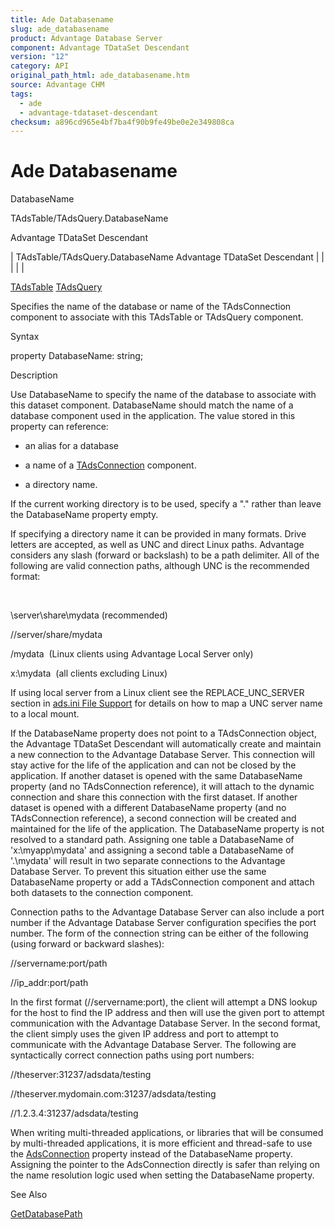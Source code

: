```yaml
---
title: Ade Databasename
slug: ade_databasename
product: Advantage Database Server
component: Advantage TDataSet Descendant
version: "12"
category: API
original_path_html: ade_databasename.htm
source: Advantage CHM
tags:
  - ade
  - advantage-tdataset-descendant
checksum: a896cd965e4bf7ba4f90b9fe49be0e2e349808ca
---
```


# Ade Databasename

DatabaseName

TAdsTable/TAdsQuery.DatabaseName

Advantage TDataSet Descendant

| TAdsTable/TAdsQuery.DatabaseName  Advantage TDataSet Descendant |  |  |  |  |

[TAdsTable](ade_tadstable_7.md) [TAdsQuery](ade_tadsquery.md)

Specifies the name of the database or name of the TAdsConnection component to associate with this TAdsTable or TAdsQuery component.

Syntax

property DatabaseName: string;

Description

Use DatabaseName to specify the name of the database to associate with this dataset component. DatabaseName should match the name of a database component used in the application. The value stored in this property can reference:

- an alias for a database

- a name of a [TAdsConnection](ade_tadsconnection_7.md) component.

- a directory name.

If the current working directory is to be used, specify a "." rather than leave the DatabaseName property empty.

If specifying a directory name it can be provided in many formats. Drive letters are accepted, as well as UNC and direct Linux paths. Advantage considers any slash (forward or backslash) to be a path delimiter. All of the following are valid connection paths, although UNC is the recommended format:

 

\\server\share\mydata (recommended)

//server/share/mydata

/mydata  (Linux clients using Advantage Local Server only)

x:\mydata  (all clients excluding Linux)

If using local server from a Linux client see the REPLACE\_UNC\_SERVER section in [ads.ini File Support](master_ads_ini_file_support.md) for details on how to map a UNC server name to a local mount.

If the DatabaseName property does not point to a TAdsConnection object, the Advantage TDataSet Descendant will automatically create and maintain a new connection to the Advantage Database Server. This connection will stay active for the life of the application and can not be closed by the application. If another dataset is opened with the same DatabaseName property (and no TAdsConnection reference), it will attach to the dynamic connection and share this connection with the first dataset. If another dataset is opened with a different DatabaseName property (and no TAdsConnection reference), a second connection will be created and maintained for the life of the application. The DatabaseName property is not resolved to a standard path. Assigning one table a DatabaseName of 'x:\myapp\mydata' and assigning a second table a DatabaseName of '.\mydata' will result in two separate connections to the Advantage Database Server. To prevent this situation either use the same DatabaseName property or add a TAdsConnection component and attach both datasets to the connection component.

Connection paths to the Advantage Database Server can also include a port number if the Advantage Database Server configuration specifies the port number. The form of the connection string can be either of the following (using forward or backward slashes):

//servername:port/path

//ip\_addr:port/path

In the first format (//servername:port), the client will attempt a DNS lookup for the host to find the IP address and then will use the given port to attempt communication with the Advantage Database Server. In the second format, the client simply uses the given IP address and port to attempt to communicate with the Advantage Database Server. The following are syntactically correct connection paths using port numbers:

//theserver:31237/adsdata/testing

//theserver.mydomain.com:31237/adsdata/testing

//1.2.3.4:31237/adsdata/testing

When writing multi-threaded applications, or libraries that will be consumed by multi-threaded applications, it is more efficient and thread-safe to use the [AdsConnection](ade_adsconnection.md) property instead of the DatabaseName property. Assigning the pointer to the AdsConnection directly is safer than relying on the name resolution logic used when setting the DatabaseName property.

See Also

[GetDatabasePath](ade_getdatabasepath.md)
